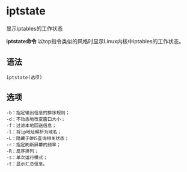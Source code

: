 # iptstate

显示iptables的工作状态


**iptstate命令** 以top指令类似的风格时显示Linux内核中iptables的工作状态。

##  语法

```
iptstate(选项)
```

##  选项

```
-b：指定输出信息的排序规则；
-d：不动态地改变窗口大小；
-f：过滤本地回送信息；
-l：将ip地址解析为域名；
-L：隐藏于DNS查询相关状态；
-r：指定刷新屏幕的频率；
-R：反序排列；
-s：单次运行模式；
-t：显示汇总信息。
```


